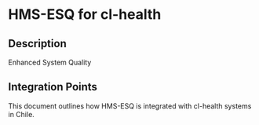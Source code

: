 # HMS-ESQ for cl-health

## Description

Enhanced System Quality

## Integration Points

This document outlines how HMS-ESQ is integrated with cl-health systems in Chile.
